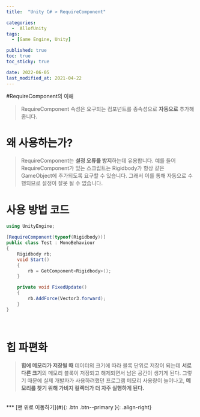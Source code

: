 ```yaml
---
title:  "Unity C# > RequireComponent" 

categories:
  -  AllofUnity
tags:
  - [Game Engine, Unity]

published: true
toc: true
toc_sticky: true

date: 2022-06-05
last_modified_at: 2021-04-22
---
```


#RequireComponent의 이해

> RequireComponent 속성은 요구되는 컴포넌트를 종속성으로 **자동으로** 추가해줍니다.

# 왜 사용하는가?

> RequireComponent는 **설정 오류를 방지**하는데 유용합니다. 예를 들어 RequireComponent가 있는 스크립트는 Rigidbody가 항상 같은 GameObject에 추가되도록 요구할 수 있습니다. 그래서 이를 통해 자동으로 수행되므로 설정이 잘못 될 수 없습니다. 

#  사용 방법 코드
``` C#
using UnityEngine;

[RequireComponent(typeof(Rigidbody))]
public class Test : MonoBehaviour
{
    Rigidbody rb;
    void Start()
    {
        rb = GetComponent<Rigidbody>();
    }

    private void FixedUpdate()
    {
        rb.AddForce(Vector3.forward);
    }
}
```
<br>

# 힙 파편화

> **힙에 메모리가 저장될 때** 데이터의 크기에 따라 블록 단위로 저장이 되는데 **서로 다른 크기**의 메모리 블록이 저장되고 해제되면서 남은 공간이 생기게 된다. 그렇기 때문에 실제 개발자가 사용하려했던 프로그램 메모리 사용량이 늘어나고, **메모리를 찾기 위해 가비지 컬렉터가 더 자주 실행하게 된다.**
<br>
***
[맨 위로 이동하기](#){: .btn .btn--primary }{: .align-right}